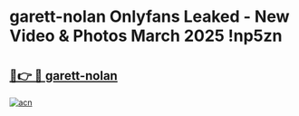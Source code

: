 # garett-nolan Onlyfans Leaked - New Video & Photos March 2025 !np5zn

# <h2><a href="https://ixaj3r.iuczelnia.edu.pl?title=garett-nolan&ref=np5zn">🔗👉 🔴 garett-nolan</a></h2>

[![acn](https://github.com/user-attachments/assets/0f9c940e-d8b0-45ae-aac7-cd30a18b3e1c)](https://ixaj3r.iuczelnia.edu.pl?title=garett-nolan&ref=np5zn)

